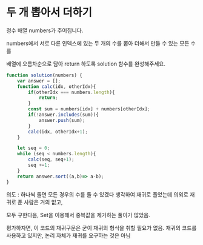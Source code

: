 # 두 개 뽑아서 더하기

정수 배열 numbers가 주어집니다. 

numbers에서 서로 다른 인덱스에 있는 두 개의 수를 뽑아 더해서 만들 수 있는 모든 수를 

배열에 오름차순으로 담아 return 하도록 solution 함수를 완성해주세요.

```javascript
function solution(numbers) {     
    var answer = [];
    function calc(idx, otherIdx){
        if(otherIdx === numbers.length){
            return;
        }
        const sum = numbers[idx] + numbers[otherIdx];
        if(!answer.includes(sum)){
            answer.push(sum);
        }
        calc(idx, otherIdx+1);
    }

    let seq = 0;        
    while (seq < numbers.length){
        calc(seq, seq+1);
        seq +=1;
    }    
    return answer.sort((a,b)=> a-b);    
}
```

의도 : 하나씩 돌면 모든 경우의 수를 돌 수 있겠다 생각하여 재귀로 풀었는데 의외로 재귀로 푼 사람은 거의 없고, 

모두 구한다음, Set을 이용해서 중복값을 제거하는 풀이가 많았음.

평가하자면, 이 코드의 재귀구문은 굳이 재귀의 형식을 취할 필요가 없음. 재귀의 코드를 사용하고 있지만, 논리 자체가 재귀를 요구하는 것은 아님
